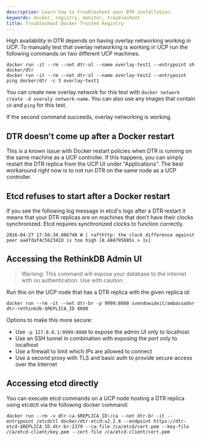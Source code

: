 ```yaml
---
description: Learn how to troubleshoot your DTR installation.
keywords: docker, registry, monitor, troubleshoot
title: Troubleshoot Docker Trusted Registry
---
```


<!-- TODO: review page for v2.2 -->

High availability in DTR depends on having overlay networking working in UCP.
To manually test that overlay networking is working in UCP run the following
commands on two different UCP machines.

```
docker run -it --rm --net dtr-ol --name overlay-test1 --entrypoint sh docker/dtr
docker run -it --rm --net dtr-ol --name overlay-test2 --entrypoint ping docker/dtr -c 3 overlay-test1
```

You can create new overlay network for this test with `docker network create -d overaly network-name`.
You can also use any images that contain `sh` and `ping` for this test.

If the second command succeeds, overlay networking is working.

## DTR doesn't come up after a Docker restart

This is a known issue with Docker restart policies when DTR is running on the same
machine as a UCP controller. If this happens, you can simply restart the DTR replica
from the UCP UI under "Applications". The best workaround right now is to not run
DTR on the same node as a UCP controller.

## Etcd refuses to start after a Docker restart

If you see the following log message in etcd's logs after a DTR restart it means that
your DTR replicas are on machines that don't have their clocks synchronized. Etcd requires
synchronized clocks to function correctly.

```
2016-04-27 17:56:34.086748 W | rafthttp: the clock difference against peer aa4fdaf4c562342d is too high [8.484795885s > 1s]
```

## Accessing the RethinkDB Admin UI

 > Warning: This command will expose your database to the internet with no authentication. Use with caution.

Run this on the UCP node that has a DTR replica with the given replica id:

```
docker run --rm -it --net dtr-br -p 9999:8080 svendowideit/ambassador dtr-rethinkdb-$REPLICA_ID 8080
```

Options to make this more secure:

* Use `-p 127.0.0.1:9999:8080` to expose the admin UI only to localhost
* Use an SSH tunnel in combination with exposing the port only to localhost
* Use a firewall to limit which IPs are allowed to connect
* Use a second proxy with TLS and basic auth to provide secure access over the Internet

## Accessing etcd directly

You can execute etcd commands on a UCP node hosting a DTR replica using etcdctl
via the following docker command:

```
docker run --rm -v dtr-ca-$REPLICA_ID:/ca --net dtr-br -it --entrypoint /etcdctl docker/dtr-etcd:v2.2.4 --endpoint https://dtr-etcd-$REPLICA_ID.dtr-br:2379 --ca-file /ca/etcd/cert.pem --key-file /ca/etcd-client/key.pem --cert-file /ca/etcd-client/cert.pem
```
